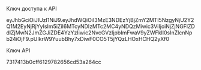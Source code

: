 Ключ доступа к API

eyJhbGciOiJIUzI1NiJ9.eyJhdWQiOiI3MzE3NDEzYjBjZmY2MTI5NzgyNjU2Y2Q1M2EyNjRjYyIsIm5iZiI6MTcyNDIzMTc2MC4yNDQzMiwic3ViIjoiNjZjNGFlZDdlZjMwN2JmZGJiZDE4YzYzIiwic2NvcGVzIjpbImFwaV9yZWFkIl0sInZlcnNpb24iOjF9.pUIkrW9YuubBhy7xDiwF0CO5T5jYQzLHOxHCHQ2yXf0

Ключ API

7317413b0cff6129782656cd53a264cc
